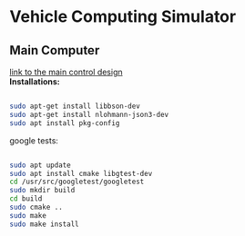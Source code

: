 # Vehicle Computing Simulator
## Main Computer

[link to the main control design](https://docs.google.com/document/d/1oIO82QiBhqgoNgWj_fBRt7iy48YRa9Y28SvaeaOq1Ms)
<br>
**Installations:**
<br>
```bash

sudo apt-get install libbson-dev
sudo apt-get install nlohmann-json3-dev
sudo apt install pkg-config

```

google tests:
<br>
```bash

sudo apt update
sudo apt install cmake libgtest-dev
cd /usr/src/googletest/googletest
sudo mkdir build
cd build
sudo cmake ..
sudo make
sudo make install

```
